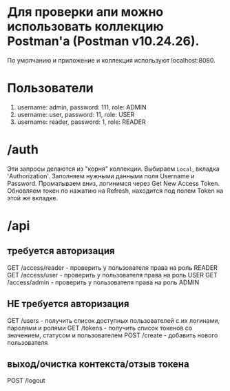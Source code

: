# Для проверки апи можно использовать коллекцию Postman'a (Postman v10.24.26).

По умолчанию и приложение и коллекция используют localhost:8080.

# Пользователи
1. username: admin, password: 111, role: ADMIN
2. username: user, password: 11, role: USER
3. username: reader, password: 1, role: READER

# /auth
Эти запросы делаются из "корня" коллекции.
Выбираем `Local`, вкладка 'Authorization'.
Заполняем нужными данными поля Username и Password.
Проматываем вниз, логинимся через Get New Access Token.
Обновляем токен по нажатию на Refresh, находится под полем Token на этой же вкладке.

# /api

## требуется авторизация
GET /access/reader - проверить у пользователя права на роль READER
GET /access/user - проверить у пользователя права на роль USER
GET /access/admin - проверить у пользователя права на роль ADMIN

## НЕ требуется авторизация
GET /users - получить список доступных пользователей с их логинами, паролями и ролями
GET /tokens - получить список токенов со значением, статусом и пользователем
POST /create - добавить нового пользователя

## выход/очистка контекста/отзыв токена
POST /logout
